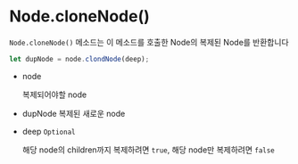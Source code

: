# Node.cloneNode()

`Node.cloneNode()` 메소드는 이 메소드를 호출한 Node의 복제된 Node를 반환합니다

```jsx
let dupNode = node.clondNode(deep);
```

- node

    복제되어야할 node

- dupNode
복제된 새로운 node
- deep `Optional`

    해당 node의 children까지 복제하려면 `true`, 해당 node만 복제하려면 `false`